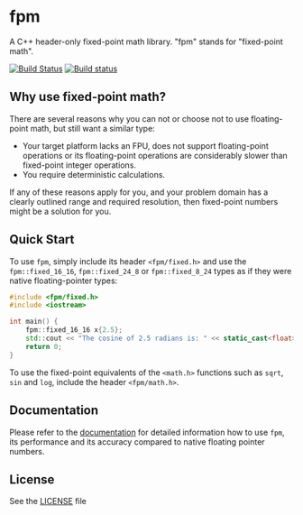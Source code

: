 # fpm
A C++ header-only fixed-point math library. "fpm" stands for "fixed-point math".

[![Build Status](https://travis-ci.org/MikeLankamp/fpm.svg?branch=master)](https://travis-ci.org/MikeLankamp/fpm)
[![Build status](https://ci.appveyor.com/api/projects/status/0velpwqk38spu412?svg=true)](https://ci.appveyor.com/project/MikeLankamp/fpm)

## Why use fixed-point math?
There are several reasons why you can not or choose not to use floating-point math, but still want a similar type:
* Your target platform lacks an FPU, does not support floating-point operations or its floating-point operations are
  considerably slower than fixed-point integer operations.
* You require deterministic calculations.

If any of these reasons apply for you, and your problem domain has a clearly outlined range and required resolution,
then fixed-point numbers might be a solution for you.

## Quick Start
To use `fpm`, simply include its header `<fpm/fixed.h>` and use the `fpm::fixed_16_16`, `fpm::fixed_24_8` or `fpm::fixed_8_24`
types as if they were native floating-pointer types:
```c++
#include <fpm/fixed.h>
#include <iostream>

int main() {
    fpm::fixed_16_16 x{2.5};
    std::cout << "The cosine of 2.5 radians is: " << static_cast<float>(cos(x)) << std::endl;
    return 0;
}
```

To use the fixed-point equivalents of the `<math.h>` functions such as `sqrt`, `sin` and `log`, include the header `<fpm/math.h>`.

## Documentation
Please refer to the [documentation](docs/index.md) for detailed information how to use `fpm`, its performance and its accuracy
compared to native floating pointer numbers.

## License
See the [LICENSE](LICENSE) file

